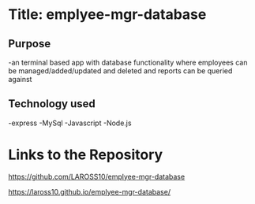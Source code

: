 # Title: emplyee-mgr-database

## Purpose
-an terminal based app with database functionality where employees can be managed/added/updated and deleted and reports can be queried against

## Technology used
-express
-MySql
-Javascript
-Node.js

# Links to the Repository
https://github.com/LAROSS10/emplyee-mgr-database

https://laross10.github.io/emplyee-mgr-database/
